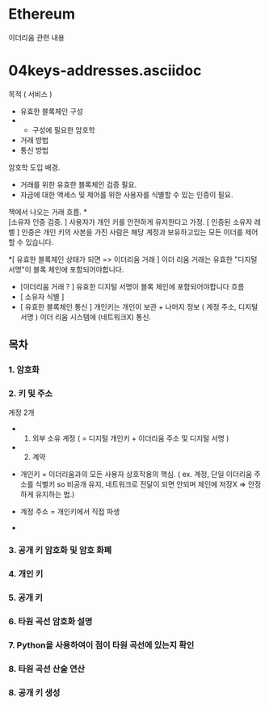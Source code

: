 # Ethereum
이더리움 관련 내용 

# 04keys-addresses.asciidoc
목적 ( 서비스 ) 
* 유효한 블록체인 구성
* * 구성에 필요한 암호학
* 거래 방법
* 통신 방법

암호학 도입 배경.
* 거래를 위한 유효한 블록체인 검증 필요.
* 자금에 대한 액세스 및 제어를 위한 사용자를 식별할 수 있는 인증이 필요.


책에서 나오는 거래 흐름.
*  
[소유자 인증 검증. ] 사용자가 개인 키를 안전하게 유지한다고 가정.
[ 인증된 소유자 레벨 ] 인증은 개인 키의 사본을 가진 사람은 해당 계정과 보유하고있는 모든 이더를 제어 할 수 있습니다.


*[ 유효한 블록체인 상태가 되면 => 이더리움 거래 ] 이더 리움 거래는 유효한 "디지털 서명"이 블록 체인에 포함되어야합니다.


* [이더리움 거래 ? ] 유효한 디지털 서명이 블록 체인에 포함되어야합니다
흐름
* [ 소유자 식별 ] 
* [ 유효한 블록체인 통신 ] 개인키는 개인이 보관 + 나머지 정보 ( 계정 주소, 디지털 서명 ) 이더 리움 시스템에 (네트워크X) 통신.

## 목차
### 1. 암호화
### 2. 키 및 주소
계정 2개
* 1. 외부 소유 계정 ( = 디지털 개인키 + 이더리움 주소 및 디지털 서명 ) 
* 2. 계약

* 개인키 = 이더리움과의 모든 사용자 상호작용의 핵심. ( ex. 계정, 단일 이더리움 주소를 식별키 so 비공개 유지, 네트워크로 전달이 되면 안되며 체인에 저장X => 안정하게 유지하는 법.) 
* 계정 주소 = 개인키에서 직접 파생
* 
### 3. 공개 키 암호화 및 암호 화폐
### 4. 개인 키
### 5. 공개 키
### 6. 타원 곡선 암호화 설명
### 7. Python을 사용하여이 점이 타원 곡선에 있는지 확인
### 8. 타원 곡선 산술 연산
### 8. 공개 키 생성



